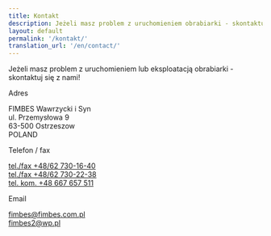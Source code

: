 ```yaml
---
title: Kontakt
description: Jeżeli masz problem z uruchomieniem obrabiarki - skontaktuj się z nami.
layout: default
permalink: '/kontakt/'
translation_url: '/en/contact/'
---
```

<div class="container">
    <p class="lead text-center">Jeżeli masz problem z uruchomieniem lub eksploatacją obrabiarki - skontaktuj się z nami!</p>
    <div class="row justify-content-around mt-2">
        <div class="col-md-3">    
            <p>Adres</p>
            <p>
                FIMBES Wawrzycki i Syn
                <br>
                ul. Przemysłowa 9
                <br>
                63-500 Ostrzeszow
                <br>
                POLAND
            </p>
        </div>
        <div class="col-md-3 my-2">
            <p>Telefon / fax</p>
            <a href="tel:+48627301640">tel./fax +48/62 730-16-40</a>
            <br>
            <a href="tel:+48627302238">tel./fax +48/62 730-22-38</a>
            <br>
            <a href="tel:+48667657511 ">tel. kom.  +48 667 657 511</a>
        </div>
        <div class="col-md-3">
            <p>Email</p>
            <a href="mailto:fimbes@fimbes.com.pl">fimbes@fimbes.com.pl</a>
            <br>
            <a href="mailto:fimbes2@wp.pl">fimbes2@wp.pl</a>
        </div>
    </div>
</div>